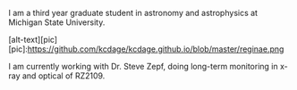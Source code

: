 I am a third year graduate student in astronomy and astrophysics at Michigan State University. 

[alt-text][pic]
[pic]:https://github.com/kcdage/kcdage.github.io/blob/master/reginae.png


I am currently working with Dr. Steve Zepf, doing long-term monitoring in x-ray and optical of RZ2109. 